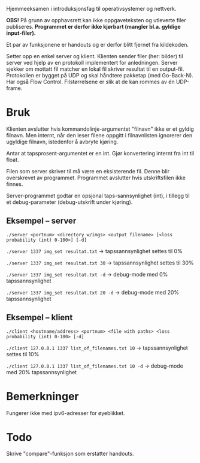 Hjemmeeksamen i introduksjonsfag til operativsystemer og nettverk.

**OBS!** På grunn av opphavsrett kan ikke oppgaveteksten og utleverte filer publiseres. **Programmet er derfor ikke kjørbart (mangler bl.a. gyldige input-filer).**

Et par av funksjonene er handouts og er derfor blitt fjernet fra kildekoden.

Setter opp en enkel server og klient. Klienten sender filer (her: bilder) til server ved hjelp av en protokoll implementert for anledningen. Server sjekker om mottatt fil matcher en lokal fil skriver resultat til en output-fil.
Protokollen er bygget på UDP og skal håndtere pakketap (med Go-Back-N). Har også Flow Control.
Filstørrelsene er slik at de kan rommes av én UDP-frame.

# Bruk

Klienten avslutter hvis kommandolinje-argumentet "filnavn" ikke er et gyldig filnavn.
Men internt, når den leser filene oppgitt i filnavnlisten ignorerer den ugyldige filnavn, istedenfor å avbryte kjøring.

Antar at tapsprosent-argumentet er en int.
Gjør konvertering internt fra int til float.

Filen som server skriver til må være en eksisterende fil. Denne blir overskrevet av programmet.
Programmet avslutter hvis utskriftsfilen ikke finnes.

Server-programmet godtar en opsjonal taps-sannsynlighet (int), i tillegg til et debug-parameter (debug-utskrift under kjøring).


## Eksempel – server

`./server <portnum> <directory w/imgs> <output filename> [<loss probability (int) 0-100>] [-d]`

`./server 1337 img_set resultat.txt`   -> tapssannsynlighet settes til 0%

`./server 1337 img_set resultat.txt 30` -> tapssannsynlighet settes til 30%

`./server 1337 img_set resultat.txt -d` -> debug-mode med 0% tapssannsynlighet

`./server 1337 img_set resultat.txt 20 -d` -> debug-mode med 20% tapssannsynlighet


## Eksempel – klient

`./client <hostname/address> <portnum> <file with paths> <loss probability (int) 0-100> [-d]`

`./client 127.0.0.1 1337 list_of_filenames.txt 10` -> tapssannsynlighet settes til 10%

`./client 127.0.0.1 1337 list_of_filenames.txt 10 -d` -> debug-mode med 20% tapssannsynlighet


# Bemerkninger
Fungerer ikke med ipv6-adresser for øyeblikket.


# Todo
Skrive "compare"-funksjon som erstatter handouts.
